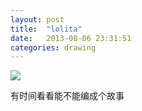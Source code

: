 ```yaml
---
layout: post
title:  "lolita"
date:   2013-08-06 23:31:51
categories: drawing
---
```


![][1]

有时间看看能不能编成个故事

[1]: /static/images/drawings/lolita-frame.png